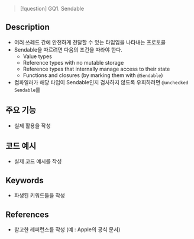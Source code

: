 >[!question]
>GQ1. Sendable

## Description
- 여러 쓰레드 간에 안전하게 전달할 수 있는 타입임을 나타내는 프로토콜
- Sendable을 따르려면 다음의 조건을 따라야 한다.
	- Value types
	- Reference types with no mutable storage
	- Reference types that internally manage access to their state
	- Functions and closures (by marking them with `@Sendable`)
- 컴파일러가 해당 타입이 Sendable인지 검사하지 않도록 우회하려면 `@unchecked Sendable`를 
## 주요 기능
+ 실제 활용을 작성

## 코드 예시
+ 실제 코드 예시를 작성

## Keywords
+ 파생된 키워드들을 작성

## References
- 참고한 레퍼런스를 작성 (예 : Apple의 공식 문서)